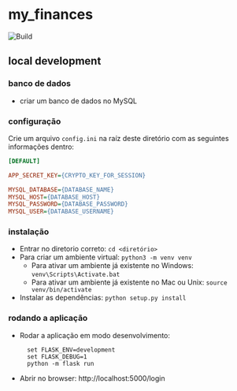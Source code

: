 # my_finances

![Build](https://github.com/VinnieApps/my_finances/workflows/Build/badge.svg)

## local development

### banco de dados
- criar um banco de dados no MySQL

### configuração

Crie um arquivo `config.ini` na raíz deste diretório com as seguintes informações dentro:

```ini
[DEFAULT]

APP_SECRET_KEY={CRYPTO_KEY_FOR_SESSION}

MYSQL_DATABASE={DATABASE_NAME}
MYSQL_HOST={DATABASE_HOST}
MYSQL_PASSWORD={DATABASE_PASSWORD}
MYSQL_USER={DATABASE_USERNAME}
```

### instalação

- Entrar no diretorio correto: `cd <diretório>`
- Para criar um ambiente virtual: `python3 -m venv venv`
  - Para ativar um ambiente já existente no Windows: `venv\Scripts\Activate.bat`
  - Para ativar um ambiente já existente no Mac ou Unix: `source venv/bin/activate`
- Instalar as dependências: `python setup.py install`

### rodando a aplicação

- Rodar a aplicação em modo desenvolvimento:
  ```
    set FLASK_ENV=development
    set FLASK_DEBUG=1
    python -m flask run
  ```
- Abrir no browser: http://localhost:5000/login

